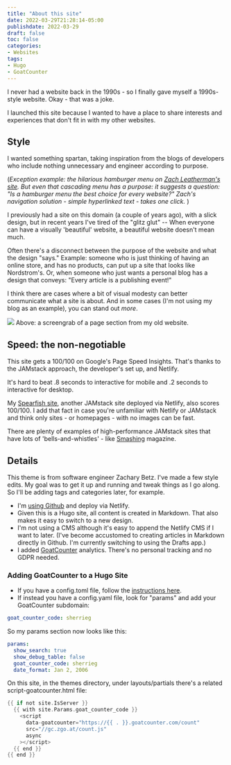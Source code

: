 ```yaml
---
title: "About this site"
date: 2022-03-29T21:28:14-05:00
publishdate: 2022-03-29
draft: false
toc: false
categories:
- Websites
tags:
- Hugo
- GoatCounter
---
```


I never had a website back in the 1990s - so I finally gave myself a 1990s-style website. Okay - that was a joke. 

I launched this site because I wanted to have a place to share interests and experiences that don't fit in with my other websites. 

## Style

I wanted something spartan, taking inspiration from the blogs of developers who include nothing unnecessary and engineer according to purpose. 

(<em>Exception example: the hilarious hamburger menu on <a href="https://www.zachleat.com/" target="blank">Zach Leatherman's site</a>. But even that cascading menu has a purpose: it suggests a question: "Is a hamburger menu the best choice for every website?" Zach's navigation solution - simple hyperlinked text - takes one click. </em>)

I previously had a site on this domain (a couple of years ago), with a slick design, but in recent years I've tired of the "glitz glut" -- When everyone can have a visually 'beautiful' website, a beautiful website doesn't mean much. 

Often there's a disconnect between the purpose of the website and what the design "says." Example: someone who is just thinking of having an online store, and has no products, can put up a site that looks like Nordstrom's. Or, when someone who just wants a personal blog has a design that conveys: "Every article is a publishing event!" 

I think there are cases where a bit of visual modesty can better communicate what a site is about. And in some cases (I'm not using my blog as an example), you can stand out <em>more</em>.

<img src="https://res.cloudinary.com/icecloud7/image/upload/f_auto/v1656693295/sherrieg/sherrie-gossett-blog-previous-version_mh9lec.png" >

<caption>Above: a screengrab of a page section from my old website.</caption>

## Speed: the non-negotiable

This site gets a 100/100 on Google's Page Speed Insights. That's thanks to the JAMstack approach, the developer's set up, and Netlify.

It's hard to beat .8 seconds to interactive for mobile and .2 seconds to interactive for desktop. 

My <a href="https://www.spearfishcap.com/" target="blank">Spearfish site</a>, another JAMstack site deployed via Netlify, also scores 100/100. I add that fact in case you're unfamiliar with Netlify or JAMstack and think only sites - or homepages - with no images can be fast.

There are plenty of examples of high-performance JAMstack sites that have lots of 'bells-and-whistles' - like <a href="https://www.smashingmagazine.com/" target="blank">Smashing</a> magazine.


## Details

This theme is from software engineer Zachary Betz. I've made a few style edits. My goal was to get it up and running and tweak things as I go along. So I'll be adding tags and categories later, for example. 

* I'm <a href="https://github.com/SherG/zblogtest/" target="blank">using Github</a> and deploy via Netlify. 
* Given this is a Hugo site, all content is created in Markdown. That also makes it easy to switch to a new design. 
* I'm not using a CMS although it's easy to append the Netlify CMS if I want to later. (I've become accustomed to creating articles in Markdown directly in Github. I'm currently switching to using the Drafts app.)
* I added <a href="https://www.goatcounter.com/" target="blank">GoatCounter</a> analytics. There's no personal tracking and no GDPR needed. 

### Adding GoatCounter to a Hugo Site

* If you have a config.toml file, follow the <a href="https://robb.sh/posts/adding-goatcounter-analytics-to-hugo/" target="blank">instructions here</a>. 
* If instead you have a config.yaml file, look for "params" and add your GoatCounter subdomain:

```yaml
goat_counter_code: sherrieg
```

So my params section now looks like this: 

```yaml
params:
  show_search: true
  show_debug_table: false
  goat_counter_code: sherrieg
  date_format: Jan 2, 2006
```


On this site, in the themes directory, under layouts/partials there's a related script-goatcounter.html file:

```go
{{ if not site.IsServer }}
  {{ with site.Params.goat_counter_code }}
    <script
      data-goatcounter="https://{{ . }}.goatcounter.com/count"
      src="//gc.zgo.at/count.js"
      async
    ></script>
  {{ end }}
{{ end }}
```
